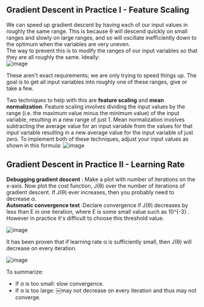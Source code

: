 ## Gradient Descent in Practice I - Feature Scaling
We can speed up gradient descent by having each of our input values in roughly the same range. This is because θ will descend quickly on small ranges and slowly on large ranges, and so will oscillate inefficiently down to the optimum when the variables are very uneven. <br>
The way to prevent this is to modify the ranges of our input variables so that they are all roughly the same. Ideally: <br>
![image](https://user-images.githubusercontent.com/92245436/147384701-114327a7-6b11-4d69-804c-a13eb76fdc67.png)

These aren't exact requirements; we are only trying to speed things up. The goal is to get all input variables into roughly one of these ranges, give or take a few.

Two techniques to help with this are **feature scaling** and **mean normalization**. Feature scaling involves dividing the input values by the range (i.e. the maximum value minus the minimum value) of the input variable, resulting in a new range of just 1. Mean normalization involves subtracting the average value for an input variable from the values for that input variable resulting in a new average value for the input variable of just zero. To implement both of these techniques, adjust your input values as shown in this formula:
![image](https://user-images.githubusercontent.com/92245436/147384731-0a921948-1dfb-4155-a754-516d343e699c.png)


## Gradient Descent in Practice II - Learning Rate
**Debugging gradient descent** :  Make a plot with number of iterations on the x-axis. Now plot the cost function, J(θ) over the number of iterations of gradient descent. If J(θ) ever increases, then you probably need to decrease α. <br>
**Automatic convergence test** :Declare convergence if J(θ) decreases by less than E in one iteration, where E is some small value such as 10^{-3} . However in practice it's difficult to choose this threshold value.<br>

![image](https://user-images.githubusercontent.com/92245436/147384902-fa1be6b6-76b8-4c92-9c9f-f5bfdaedd9c2.png)

It has been proven that if learning rate α is sufficiently small, then J(θ) will decrease on every iteration. <br>

![image](https://user-images.githubusercontent.com/92245436/147384907-c5f4067c-a15f-436c-9999-8e96e3232a4f.png)


To summarize:
- If α is too small: slow convergence. 
- If α is too large: ￼may not decrease on every iteration and thus may not converge.
